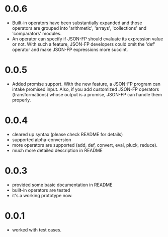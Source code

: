 0.0.6
=====
+ Built-in operators have been substantially expanded and those operators are grouped into 'arithmetic', 'arrays', 'collections' and 'comparators' modules.
+ An operator can specify if JSON-FP should evaluate its expression value or not. With such a feature, JSON-FP developers could omit the 'def' operator and make JSON-FP expressions more succint.

0.0.5
=====
+ Added promise support. With the new feature, a JSON-FP program can intake promised input. Also, if you add customized JSON-FP operators (transformations) whose output is a promise, JSON-FP can handle them properly.

0.0.4
=====
+ cleared up syntax (please check README for details)
+ supported alpha-conversion
+ more operators are supported (add, def, convert, eval, pluck, reduce).
+ much more detailed description in README

0.0.3
=====
+ provided some basic documentation in README
+ built-in operators are tested
+ it's a working prototype now.

0.0.1
=====
+ worked with test cases.
